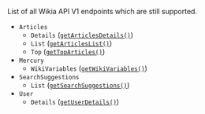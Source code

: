 List of all Wikia API V1 endpoints which are still supported.

- `Articles`
  - `Details` ([`getArticlesDetails()`](WikiaAPI.html#getArticlesDetails))
  - `List` ([`getArticlesList()`](WikiaAPI.html#getArticlesList))
  - `Top` ([`getTopArticles()`](WikiaAPI.html#getTopArticles))
- `Mercury`
  - `WikiVariables` ([`getWikiVariables()`](WikiaAPI.html#getWikiVariables))
- `SearchSuggestions`
  - `List` ([`getSearchSuggestions()`](WikiaAPI.html#getSearchSuggestions))
- `User`
  - `Details` ([`getUserDetails()`](WikiaAPI.html#getUserDetails))
